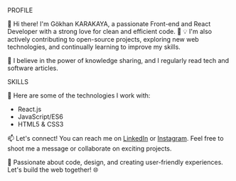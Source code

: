 PROFILE

👋 Hi there! I'm Gökhan KARAKAYA, a passionate Front-end and React Developer with a strong love for clean and efficient code. 🚀
💡 I'm also actively contributing to open-source projects, exploring new web technologies, and continually learning to improve my skills.

🌱 I believe in the power of knowledge sharing, and I regularly read tech and software articles. 

SKILLS

🚀 Here are some of the technologies I work with:
- React.js
- JavaScript/ES6
- HTML5 & CSS3


📫 Let's connect! You can reach me on [LinkedIn](https://www.linkedin.com/in/yourprofile) or [Instagram](https://twitter.com/yourhandle). Feel free to shoot me a message or collaborate on exciting projects.

🌟 Passionate about code, design, and creating user-friendly experiences. Let's build the web together! 🌐
